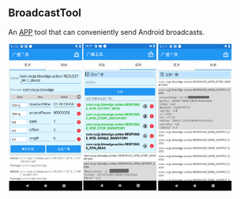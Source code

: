 ## BroadcastTool

An [APP](app/apk/BroadcastTool_v1.0_1.apk) tool that can conveniently send Android broadcasts.


<div style="display: flex;">
  <img src="image/send.png" alt="Home-Send Broadcast" style="width: 30%;">
  <img src="image/receiver.png" alt="Home-Send Broadcast" style="width: 30%;">
  <img src="image/receiver(2).png" alt="Home-Send Broadcast" style="width: 30%;">
</div>